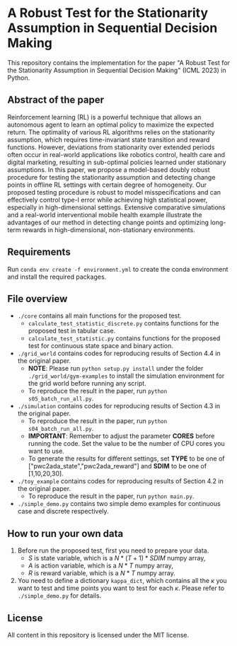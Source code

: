 # A Robust Test for the Stationarity Assumption in Sequential Decision Making

This repository contains the implementation for the paper "A Robust Test for the Stationarity Assumption in Sequential Decision Making" (ICML 2023) in Python.

## Abstract of the paper

Reinforcement learning (RL) is a powerful technique that allows an autonomous agent to learn an optimal policy to maximize the expected return. The optimality of various RL algorithms relies on the stationarity assumption, which requires time-invariant state transition and reward functions. However, deviations from stationarity over extended periods often occur in real-world applications like robotics control, health care and digital marketing, resulting in sub-optimal policies learned under stationary assumptions. In this paper, we propose a model-based doubly robust procedure for testing the stationarity assumption and detecting change points in offline RL settings with certain degree of homogeneity. Our proposed testing procedure is robust to model misspecifications and can effectively control type-I error while achieving high statistical power, especially in high-dimensional settings. Extensive comparative simulations and a real-world interventional mobile health example illustrate the advantages of our method in detecting change points and optimizing long-term rewards in high-dimensional, non-stationary environments.

## Requirements
Run `conda env create -f environment.yml` to create the conda environment and install the required packages. 

## File overview
+ `./core` contains all main functions for the proposed test.
    + `calculate_test_statistic_discrete.py` contains functions for the proposed test in tabular case.
    + `calculate_test_statistic.py` contains functions for the proposed test for continuous state space and binary action.
+ `./grid_world` contains codes for reproducing results of Section 4.4 in the original paper.
    + __NOTE__: Please run `python setup.py install` under the folder `./grid_world/gym-examples` to install the simulation environment for the grid world before running any script. 
    + To reproduce the result in the paper, run `python s05_batch_run_all.py`.
+ `./simulation` contains codes for reproducing results of Section 4.3 in the original paper.
    + To reproduce the result in the paper, run `python s04_batch_run_all.py`. 
    + __IMPORTANT__: Remember to adjust the parameter __CORES__ before running the code. Set the value to be the number of CPU cores you want to use. 
    + To generate the results for different settings, set __TYPE__ to be one of ["pwc2ada_state","pwc2ada_reward"] and __SDIM__ to be one of [1,10,20,30].
+ `./toy_example` contains codes for reproducing results of Section 4.2 in the original paper.
    + To reproduce the result in the paper, run `python main.py`. 
+ `./simple_demo.py` contains two simple demo examples for continuous case and discrete respectively.

## How to run your own data
1. Before run the proposed test, first you need to prepare your data.
    + $S$ is state variable, which is a $N*(T+1)*SDIM$ numpy array,
    + $A$ is action variable, which is a $N*T$ numpy array,
    + $R$ is reward variable, which is a $N*T$ numpy array.
2. You need to define a dictionary `kappa_dict`, which contains all the $\kappa$ you want to test and time points you want to test for each $\kappa$. Please refer to `./simple_demo.py` for details.

## License
All content in this repository is licensed under the MIT license.